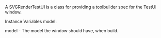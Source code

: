 A SVGRenderTestUI is a class for providing a toolbuilder spec for the TestUI window.

Instance Variables
	model:		<SVGRenderTestUIModel>

model
	- The model the window should have, when build.
